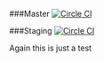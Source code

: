 ###Master
[![Circle CI](https://circleci.com/gh/vajradog/pen/tree/master.svg?style=svg)](https://circleci.com/gh/vajradog/pen/tree/master)

###Staging
[![Circle CI](https://circleci.com/gh/vajradog/pen/tree/staging.svg?style=svg)](https://circleci.com/gh/vajradog/pen/tree/staging)

Again this is just a test
